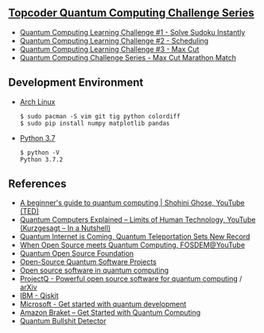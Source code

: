 ## [Topcoder Quantum Computing Challenge Series](https://www.topcoder.com/blog/a-new-quantum-computing-related-challenge-series-at-topcoder/)

- [Quantum Computing Learning Challenge #1 - Solve Sudoku Instantly](https://www.topcoder.com/challenges/30081256)
- [Quantum Computing Learning Challenge #2 - Scheduling](https://www.topcoder.com/challenges/30083465)
- [Quantum Computing Learning Challenge #3 - Max Cut](https://www.topcoder.com/challenges/30084839)
- [Quantum Computing Challenge Series - Max Cut Marathon Match](https://www.topcoder.com/challenges/30086139)

## Development Environment
- [Arch Linux](https://www.archlinux.org/)
  ```
  $ sudo pacman -S vim git tig python colordiff
  $ sudo pip install numpy matplotlib pandas
  ```
- [Python 3.7](https://docs.python.org/3/whatsnew/3.7.html)
  ```
  $ python -V
  Python 3.7.2
  ```

## References
- [A beginner's guide to quantum computing | Shohini Ghose, YouTube (TED)](https://www.youtube.com/watch?v=QuR969uMICM)
- [Quantum Computers Explained – Limits of Human Technology, YouTube (Kurzgesagt – In a Nutshell)](https://www.youtube.com/watch?v=JhHMJCUmq28)
- [Quantum Internet is Coming, Quantum Teleportation Sets New Record](https://fossbytes.com/quantum-internet-is-coming-quantum-teleportation-sets-new-record/)
- [When Open Source meets Quantum Computing, FOSDEM@YouTube](https://www.youtube.com/watch?v=W8iXl6aowm0)
- [Quantum Open Source Foundation](https://qosf.org/)
- [Open-Source Quantum Software Projects](https://github.com/qosf/os_quantum_software)
- [Open source software in quantum computing](https://arxiv.org/abs/1812.09167)
- [ProjectQ -  Powerful open source software for quantum computing](https://projectq.ch/) / [arXiv](https://arxiv.org/abs/1612.08091)
- [IBM - Qiskit](https://qiskit.org/)
- [Microsoft - Get started with quantum development](https://www.microsoft.com/en-us/quantum/development-kit)
- [Amazon Braket – Get Started with Quantum Computing](https://aws.amazon.com/blogs/aws/amazon-braket-get-started-with-quantum-computing/)
- [Quantum Bullshit Detector](https://twitter.com/BullshitQuantum)
